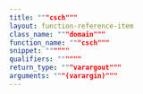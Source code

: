 ```yaml
---
title: """csch"""
layout: function-reference-item
class_name: """domain"""
function_name: """csch"""
snippet: """"""
qualifiers: """"""
return_type: """varargout"""
arguments: """(varargin)"""
---
```


